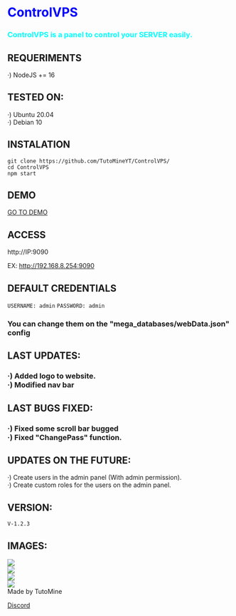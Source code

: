 <h1 style="color:blue">ControlVPS</h2>
<h3 style="color:cyan">ControlVPS is a panel to control your <b>SERVER</b> easily.</h3>

<h2> REQUERIMENTS </h2>

·) NodeJS += 16

<h2> TESTED ON: </h2>

·) Ubuntu 20.04<br>
·) Debian 10

<h2> INSTALATION </h2>

`git clone https://github.com/TutoMineYT/ControlVPS/`<br>
`cd ControlVPS`<br>
`npm start`

<h2> DEMO </h2>
<a href="https://demo.controlvps.ml">GO TO DEMO</a>
  

<h2> ACCESS </h2>

http://IP:9090

EX:
http://192.168.8.254:9090

<h2> DEFAULT CREDENTIALS </h2>

`USERNAME: admin`
`PASSWORD: admin`
<h3> You can change them on the "mega_databases/webData.json" config </h3>


<h2> LAST UPDATES: </h2>
<h3> ·) Added logo to website.<br>·) Modified nav bar</h3>

<h2> LAST BUGS FIXED: </h2>
<h3> ·) Fixed some scroll bar bugged<br>·) Fixed "ChangePass" function.</h3>

<h2> UPDATES ON THE FUTURE: </h2>
·) Create users in the admin panel (With admin permission).<br>
·) Create custom roles for the users on the admin panel.</h3>

<h2> VERSION: </h2>

`V-1.2.3`

<h2> IMAGES: </h2>
<img src="https://cdn.discordapp.com/attachments/891335673934663730/1023314283012034620/unknown.png"><br>
<img src="https://cdn.discordapp.com/attachments/891335673934663730/1023314357720989716/unknown.png"><br>
<img src="https://cdn.discordapp.com/attachments/891335673934663730/1023314407276683344/unknown.png"><br>
<img src="https://cdn.discordapp.com/attachments/891335673934663730/1023314455704129616/unknown.png">

<br>

<footer> Made by TutoMine </footer>

<a href="https://discord.gg/78cQa495UX">Discord</a>

